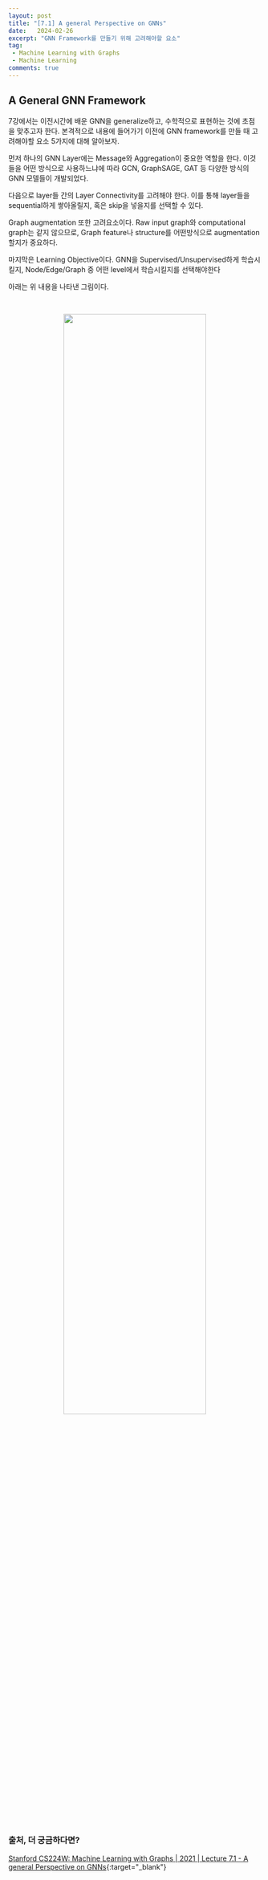 ```yaml
---
layout: post
title: "[7.1] A general Perspective on GNNs"
date:   2024-02-26
excerpt: "GNN Framework를 만들기 위해 고려해야할 요소"
tag: 
 - Machine Learning with Graphs
 - Machine Learning
comments: true
---
```


## A General GNN Framework

7강에서는 이전시간에 배운 GNN을 generalize하고, 수학적으로 표현하는 것에 초점을 맞추고자 한다. 본격적으로 내용에 들어가기 이전에 GNN framework를 만들 때 고려해야할 요소 5가지에 대해 알아보자.

먼저 하나의 GNN Layer에는 Message와 Aggregation이 중요한 역할을 한다. 이것들을 어떤 방식으로 사용하느냐에 따라 GCN, GraphSAGE, GAT 등 다양한 방식의 GNN 모델들이 개발되었다.

다음으로 layer들 간의 Layer Connectivity를 고려해야 한다. 이를 통해 layer들을 sequential하게 쌓아올릴지, 혹은 skip을 넣을지를 선택할 수 있다.

Graph augmentation 또한 고려요소이다. Raw input graph와 computational graph는 같지 않으므로, Graph feature나 structure를 어떤방식으로 augmentation할지가 중요하다.

마지막은 Learning Objective이다. GNN을 Supervised/Unsupervised하게 학습시킬지, Node/Edge/Graph 중 어떤 level에서 학습시킬지를 선택해야한다

아래는 위 내용을 나타낸 그림이다.

<br>

<p align="center">
  <img src="{{site.baseurl}}/assets/img/A-general-Perspective-on-GNNs/example.png" style="width: 75%"/>
</p>

<br>

<br>
<br>
<br>

### 출처, 더 궁금하다면?
[Stanford CS224W: Machine Learning with Graphs | 2021 | Lecture 7.1 - A general Perspective on GNNs](https://youtu.be/RU9uTa_-ZOw?si=cX-NjhcLGiApTtmT){:target="_blank"}
